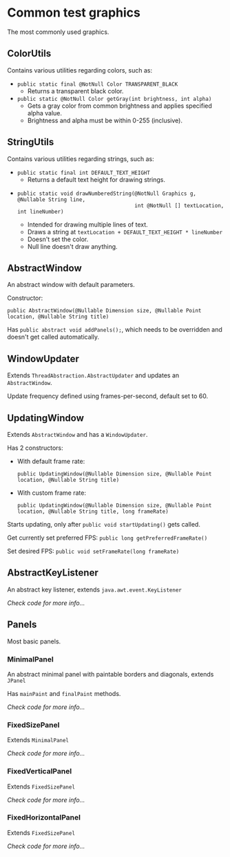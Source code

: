 # Common test graphics

The most commonly used graphics.


## ColorUtils

Contains various utilities regarding colors, such as:
* `public static final @NotNull Color TRANSPARENT_BLACK`
  * Returns a transparent black color.
* `public static @NotNull Color getGray(int brightness, int alpha)`
  * Gets a gray color from common brightness and applies specified alpha value.
  * Brightness and alpha must be within 0-255 (inclusive).


## StringUtils

Contains various utilities regarding strings, such as:
* `public static final int DEFAULT_TEXT_HEIGHT`
  * Returns a default text height for drawing strings.
* ```
  public static void drawNumberedString(@NotNull Graphics g, @Nullable String line,
                                        int @NotNull [] textLocation, int lineNumber)
  ```
  * Intended for drawing multiple lines of text.
  * Draws a string at `textLocation + DEFAULT_TEXT_HEIGHT * lineNumber`
  * Doesn't set the color.
  * Null line doesn't draw anything.


## AbstractWindow

An abstract window with default parameters.

Constructor:
```
public AbstractWindow(@Nullable Dimension size, @Nullable Point location, @Nullable String title)
```

Has `public abstract void addPanels();`, which needs to be overridden and doesn't get called automatically.


## WindowUpdater

Extends `ThreadAbstraction.AbstractUpdater` and updates an `AbstractWindow`.

Update frequency defined using frames-per-second, default set to 60.


## UpdatingWindow

Extends `AbstractWindow` and has a `WindowUpdater`.

Has 2 constructors:
* With default frame rate:
  ```
  public UpdatingWindow(@Nullable Dimension size, @Nullable Point location, @Nullable String title)
  ```
* With custom frame rate:
  ```
  public UpdatingWindow(@Nullable Dimension size, @Nullable Point location, @Nullable String title, long frameRate)
  ```

Starts updating, only after `public void startUpdating()` gets called.

Get currently set preferred FPS: `public long getPreferredFrameRate()`

Set desired FPS: `public void setFrameRate(long frameRate)`


## AbstractKeyListener

An abstract key listener, extends `java.awt.event.KeyListener`

_Check code for more info..._


## Panels

Most basic panels.


### MinimalPanel

An abstract minimal panel with paintable borders and diagonals, extends `JPanel`

Has `mainPaint` and `finalPaint` methods.

_Check code for more info..._


### FixedSizePanel

Extends `MinimalPanel`

_Check code for more info..._


### FixedVerticalPanel

Extends `FixedSizePanel`

_Check code for more info..._


### FixedHorizontalPanel

Extends `FixedSizePanel`

_Check code for more info..._

